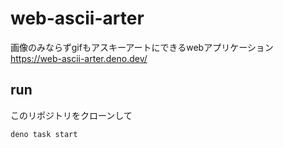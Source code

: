 # web-ascii-arter

画像のみならずgifもアスキーアートにできるwebアプリケーション
https://web-ascii-arter.deno.dev/

## run

このリポジトリをクローンして

```
deno task start
```
